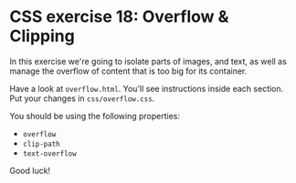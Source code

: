 # CSS exercise 18: Overflow & Clipping

In this exercise we're going to isolate parts of images, and text, as well as manage the overflow of content that is too big for its container.

Have a look at `overflow.html`. You'll see instructions inside each section. Put your changes in `css/overflow.css`.

You should be using the following properties:

- `overflow`
- `clip-path`
- `text-overflow`

Good luck!
